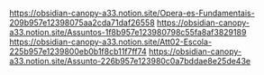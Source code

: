 https://obsidian-canopy-a33.notion.site/Opera-es-Fundamentais-209b957e12398075aa2cda71daf26558
https://obsidian-canopy-a33.notion.site/Assuntos-1f8b957e123980798c55fa8af3829189
https://obsidian-canopy-a33.notion.site/Att02-Escola-225b957e1239800eb0b1f8cb11f7ff74
https://obsidian-canopy-a33.notion.site/Assunto-226b957e123980c0a7bddae8e25de43e


